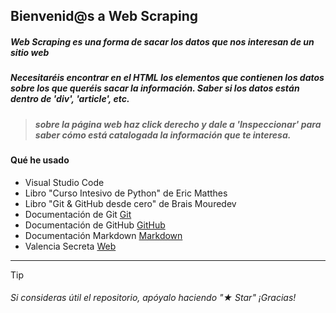 ## Bienvenid@s a Web Scraping

##### **Web Scraping es una forma de sacar los datos que nos interesan de un sitio web**

##### Necesitaréis encontrar en el HTML los elementos que contienen los datos sobre los que queréis sacar la información. Saber si los datos están dentro de \'div', \'article', etc.

> ##### sobre la página web haz click derecho y dale a 'Inspeccionar' para saber cómo está catalogada la información que te interesa.

#### Qué he usado

 - Visual Studio Code
 - Libro "Curso Intesivo de Python" de Eric Matthes
 - Libro "Git & GitHub desde cero" de Brais Mouredev
 - Documentación de Git [Git](https://git-scm.com)
 - Documentación de GitHub [GitHub](https://docs.github.com/es)
 - Documentación Markdown [Markdown](https://markdown.es)
 - Valencia Secreta [Web](https://valenciasecreta.com)

---
> [!TIP]
> ###### Si consideras útil el repositorio, apóyalo haciendo "★ Star" ¡Gracias!
